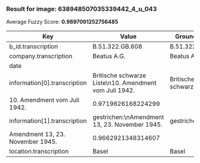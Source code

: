 ### Result for image: 638948507035339442_4_u_043
Average Fuzzy Score: **0.9897091252756485**
<small>

| Key | Value | Ground Truth | Score |
| --- | --- | --- | --- |
| b_id.transcription | B.51.322.GB.608 | B.51.322.GB.608 | 1.0 |
| company.transcription | Beatus A.G. | Beatus A.G. | 1.0 |
| date |  |  | 1.0 |
| information[0].transcription | Britische schwarze Liste\n10. Amendment vom Juli 1942. | Britische schwarze Liste
10. Amendment vom Juli 1942. | 0.9719626168224299 |
| information[1].transcription | gestrichen:\nAmendment 13, 23. November 1945. | gestrichen:
Amendment 13, 23. November 1945. | 0.9662921348314607 |
| location.transcription | Basel | Basel | 1.0 |

</small>

